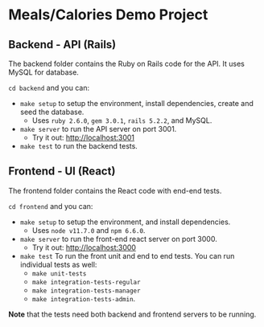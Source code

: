 # Meals/Calories Demo Project

## Backend - API (Rails)

The backend folder contains the Ruby on Rails code for the API. It uses MySQL for database. 

`cd backend` and you can:

* `make setup` to setup the environment, install dependencies, create and seed the database.
  * Uses `ruby 2.6.0`, `gem 3.0.1`, `rails 5.2.2`, and MySQL.
* `make server` to run the API server on port 3001.
  * Try it out: <http://localhost:3001>
* `make test` to run the backend tests.

## Frontend - UI (React)

The frontend folder contains the React code with end-end tests.

`cd frontend` and you can:

* `make setup` to setup the environment, and install dependencies.
  * Uses `node v11.7.0` and `npm 6.6.0`.
* `make server` to run the front-end react server on port 3000.
  * Try it out: <http://localhost:3000>
* `make test` To run the front unit and end to end tests. You can run individual tests as well:
  * `make unit-tests`
  * `make integration-tests-regular`
  * `make integration-tests-manager`
  * `make integration-tests-admin`.

**Note** that the tests need both backend and frontend servers to be running.
